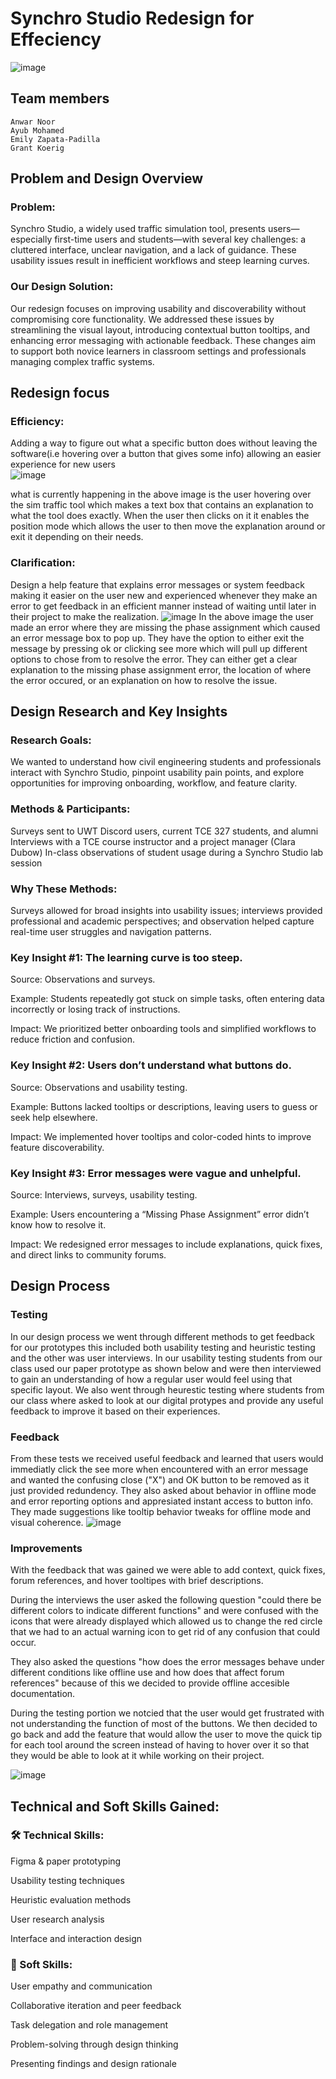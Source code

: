 # Synchro Studio Redesign for Effeciency 
![image](https://github.com/user-attachments/assets/4a9faa89-3b5e-4d9e-af39-8b4e39423a7f)


## Team members

    Anwar Noor
    Ayub Mohamed 
    Emily Zapata-Padilla
    Grant Koerig
## Problem and Design Overview
### Problem:
Synchro Studio, a widely used traffic simulation tool, presents users—especially first-time users and students—with several key challenges: a cluttered interface, unclear navigation, and a lack of guidance. These usability issues result in inefficient workflows and steep learning curves.

### Our Design Solution:
Our redesign focuses on improving usability and discoverability without compromising core functionality. We addressed these issues by streamlining the visual layout, introducing contextual button tooltips, and enhancing error messaging with actionable feedback. These changes aim to support both novice learners in classroom settings and professionals managing complex traffic systems.

  ## Redesign focus
  ### Efficiency: 
  Adding a way to figure out what a specific button does without leaving the software(i.e hovering over a button that gives some info) allowing an easier experience for new users  
  ![image](https://github.com/user-attachments/assets/336baa0e-1963-4007-a431-e99a5affe9d8)

  what is currently happening in the above image is the user hovering over the sim traffic tool which makes a text box that contains an explanation to what the tool does exactly. When the user then clicks on it it enables the position mode which allows the user to then move the explanation around or exit it depending on their needs. 
  
  ### Clarification:
  Design a help feature that explains error messages or system feedback making it easier on the user new and experienced whenever they make an error to get feedback in an efficient manner instead of waiting until later in their project to make the realization.
  ![image](https://github.com/user-attachments/assets/fe92afa6-2eff-4d2a-aeff-cbc86d86d0d7)
  In the above image the user made an error where they are missing the phase assignment which caused an error message box to pop up. They have the option to either exit the message by pressing ok or clicking see more which will pull up different options to chose from to resolve the error. They can either get a clear explanation to the missing phase assignment error, the location of where the error occured, or an explanation on how to resolve the issue. 

## Design Research and Key Insights
### Research Goals:
We wanted to understand how civil engineering students and professionals interact with Synchro Studio, pinpoint usability pain points, and explore opportunities for improving onboarding, workflow, and feature clarity.

### Methods & Participants:
Surveys sent to UWT Discord users, current TCE 327 students, and alumni
Interviews with a TCE course instructor and a project manager (Clara Dubow)
In-class observations of student usage during a Synchro Studio lab session

### Why These Methods:
Surveys allowed for broad insights into usability issues; interviews provided professional and academic perspectives; and observation helped capture real-time user struggles and navigation patterns.

### Key Insight #1: The learning curve is too steep.
Source: Observations and surveys.

Example: Students repeatedly got stuck on simple tasks, often entering data incorrectly or losing track of instructions.

Impact: We prioritized better onboarding tools and simplified workflows to reduce friction and confusion.

### Key Insight #2: Users don’t understand what buttons do.
Source: Observations and usability testing.

Example: Buttons lacked tooltips or descriptions, leaving users to guess or seek help elsewhere.

Impact: We implemented hover tooltips and color-coded hints to improve feature discoverability.

### Key Insight #3: Error messages were vague and unhelpful.
Source: Interviews, surveys, usability testing.

Example: Users encountering a “Missing Phase Assignment” error didn’t know how to resolve it.

Impact: We redesigned error messages to include explanations, quick fixes, and direct links to community forums.
  
## Design Process
### Testing
In our design process we went through different methods to get feedback for our prototypes this included both usability testing and heuristic testing and the other was user interviews. In our usability testing students from our class used our paper prototype as shown below and were then interviewed to gain an understanding of how a regular user would feel using that specific layout. We also went through heurestic testing where students from our class where asked to look at our digital protypes and provide any useful feedback to improve it based on their experiences. 
### Feedback
From these tests we received useful feedback and learned that users would immediatly click the see more when encountered with an error message and wanted the confusing close ("X") and OK button to be removed as it just provided redundency. They also asked about behavior in offline mode and error reporting options and appresiated instant access to button info. They made suggestions like tooltip behavior tweaks for offline mode and visual coherence. 
![image](https://github.com/user-attachments/assets/ecc73981-099d-4bda-8724-72f16f3499de)

### Improvements 
With the feedback that was gained we were able to add context, quick fixes, forum references, and hover tooltipes with brief descriptions.

During the interviews the user asked the following question "could there be different colors to indicate different functions" and were confused with the icons that were already displayed which allowed us to change the red circle that we had to an actual warning icon to get rid of any confusion that could occur.

They also asked the questions "how does the error messages behave under different conditions like offline use and how does that affect forum references" because of this we decided to provide offline accesible documentation. 

During the testing portion we notcied that the user would get frustrated with not understanding the function of most of the buttons. We then decided to go back and add the feature that would allow the user to move the quick tip for each tool around the screen instead of having to hover over it so that they would be able to look at it while working on their project.

![image](https://github.com/user-attachments/assets/bf0a7004-b372-43a9-a077-15c6aba6efd4)

## Technical and Soft Skills Gained:
### 🛠 Technical Skills:
Figma & paper prototyping

Usability testing techniques

Heuristic evaluation methods

User research analysis

Interface and interaction design

### 🤝 Soft Skills:
User empathy and communication

Collaborative iteration and peer feedback

Task delegation and role management

Problem-solving through design thinking

Presenting findings and design rationale
